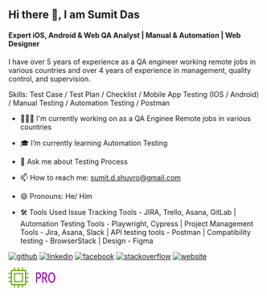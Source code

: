 ## Hi there 👋, I am Sumit Das
#### Expert iOS, Android & Web QA Analyst | Manual & Automation | Web Designer

I have over 5 years of experience as a QA engineer working remote jobs in various countries and over 4 years of experience in management, quality control, and supervision.

Skills: Test Case / Test Plan / Checklist / Mobile App Testing (IOS / Android) / Manual Testing / Automation Testing / Postman

- 🧑🏻‍💻 I'm currently working on as a QA Enginee Remote jobs in various countries 
- 🎓 I’m currently learning Automation Testing  
- 💬 Ask me about Testing Process 
- 📫 How to reach me: sumit.d.shuvro@gmail.com 
- 😄 Pronouns: He/ Him

  

- 🛠️ Tools Used
  Issue Tracking Tools - JIRA, Trello, Asana, GitLab |
  Automation Testing Tools - Playwright, Cypress |
  Project Management Tools - Jira, Asana, Slack |
  API testing tools - Postman |
  Compatibility testing - BrowserStack |
  Design - Figma


[<img src='https://cdn.jsdelivr.net/npm/simple-icons@3.0.1/icons/github.svg' alt='github' height='40'>](https://github.com/https://github.com/sumitk-das)  [<img src='https://cdn.jsdelivr.net/npm/simple-icons@3.0.1/icons/linkedin.svg' alt='linkedin' height='40'>](https://www.linkedin.com/in/https://www.linkedin.com/in/d4s5umit//)  [<img src='https://cdn.jsdelivr.net/npm/simple-icons@3.0.1/icons/facebook.svg' alt='facebook' height='40'>](https://www.facebook.com/https://www.facebook.com/D5umit)  [<img src='https://cdn.jsdelivr.net/npm/simple-icons@3.0.1/icons/stackoverflow.svg' alt='stackoverflow' height='40'>](https://stackoverflow.com/users/https://stackoverflow.com/users/19396747/sumit-das)  [<img src='https://cdn.jsdelivr.net/npm/simple-icons@3.0.1/icons/icloud.svg' alt='website' height='40'>](https://sumitkdas.com/)  

<a href='https://docs.github.com/en/developers'><img src='https://raw.githubusercontent.com/acervenky/animated-github-badges/master/assets/devbadge.gif' width='40' height='40'></a> <a href='https://github.com/pricing'><img src='https://raw.githubusercontent.com/acervenky/animated-github-badges/master/assets/pro.gif' width='40' height='40'></a> 

